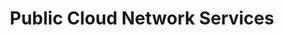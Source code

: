 ---
title: Public Cloud Network Services
slug: publiccloud/network-services
excerpt: Get started with Network Services for OVHcloud Public Cloud
sections: Concepts, Getting started, Additional IP, Configuration, Technical resources, Tutorials
order: 02
---